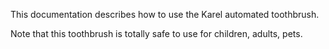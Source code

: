 This documentation describes how to use the Karel automated toothbrush.

Note that this toothbrush is totally safe to use for children, adults, pets.
